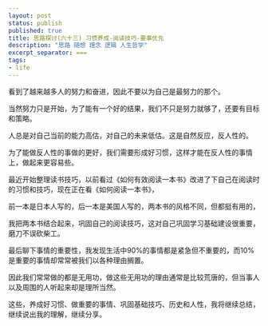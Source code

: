 ```yaml
---
layout: post
status: publish
published: true
title: 思路探讨(六十三) 习惯养成-阅读技巧-要事优先
description: "思路 随想 理念 逻辑 人生哲学"
excerpt_separator: ===
tags:
- life
---
```



看到了越来越多人的努力和奋进，因此不要以为自己是最努力的那个。

当然努力只是开始，为了能有一个好的结果，我们不只是努力就够了，还要有目标和策略。

人总是对自己当前的能力高估，对自己的未来低估。这是自然反应，反人性的。

为了能做反人性的事做的更好，我们需要形成好习惯，这样才能在反人性的事情上，做起来更容易些。

最近开始整理读书技巧，以前看过《如何有效阅读一本书》改进了下自己在阅读时的习惯和技巧，现在正在看《如何阅读一本书》，

前一本是日本人写的，后一本是美国人写的，两本书的风格不同，但都挺有用的，

我把两本书结合起来，巩固自己的阅读技巧，这对自己巩固学习基础建设很重要，磨刀不误砍柴工。

最后聊下事情的重要性，我发现生活中90%的事情都是紧急但不重要的，而10%是重要的事情却常常被我们以各种理由搁置。

因此我们常常做的都是无用功，做这些无用功的理由通常是比较荒唐的，但当事人以及周围的人听起来却是理所当然。

这些，养成好习惯、做重要的事情、巩固基础技巧、历史和人性，我将继续总结，继续说出我的理解，继续分享。



